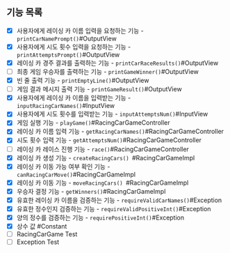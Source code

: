 ## 기능 목록

- [x] 사용자에게 레이싱 카 이름 입력을 요청하는 기능 - `printCarNamePrompt()`#OutputView
- [x] 사용자에게 시도 횟수 입력을 요청하는 기능 - `printAttemptsPrompt()`#OutputView
- [x] 레이싱 카 경주 결과를 출력하는 기능 - `printCarRaceResults()`#OutputView
- [ ] 최종 게임 우승자를 출력하는 기능 - `printGameWinner()`#OutputView
- [x] 빈 줄 출력 기능 - `printEmptyLine()`#OutputView
- [ ] 게임 결과 메시지 출력 기능 - `printGameResult()`#OutputView
- [x] 사용자에게 레이싱 카 이름을 입력받는 기능 - `inputRacingCarNames()`#InputView
- [x] 사용자에게 시도 횟수를 입력받는 기능 - `inputAttemptsNum()`#InputView
- [x] 게임 실행 기능 - `playGame()`#RacingCarGameController
- [x] 레이싱 카 이름 입력 기능 - `getRacingCarNames()`#RacingCarGameController
- [x] 시도 횟수 입력 기능 - `getAttemptsNum()`#RacingCarGameController
- [ ] 레이싱 카 레이스 진행 기능 - `race()`#RacingCarGameController
- [x] 레이싱 카 생성 기능 - `createRacingCars() `#RacingCarGameImpl
- [x] 레이싱 카 이동 가능 여부 확인 기능 - `canRacingCarMove()`#RacingCarGameImpl
- [x] 레이싱 카 이동 기능 - `moveRacingCars() `#RacingCarGameImpl
- [x] 우승자 결정 기능 - `getWinners()`#RacingCarGameImpl
- [x] 유효한 레이싱 카 이름을 검증하는 기능 - `requireValidCarNames()`#Exception
- [x] 유효한 정수인지 검증하는 기능 - `requireValidPositiveInt()`#Exception
- [x] 양의 정수를 검증하는 기능 - `requirePositiveInt()`#Exception
- [x] 상수 값 #Constant
- [ ] RacingCarGame Test
- [ ] Exception Test